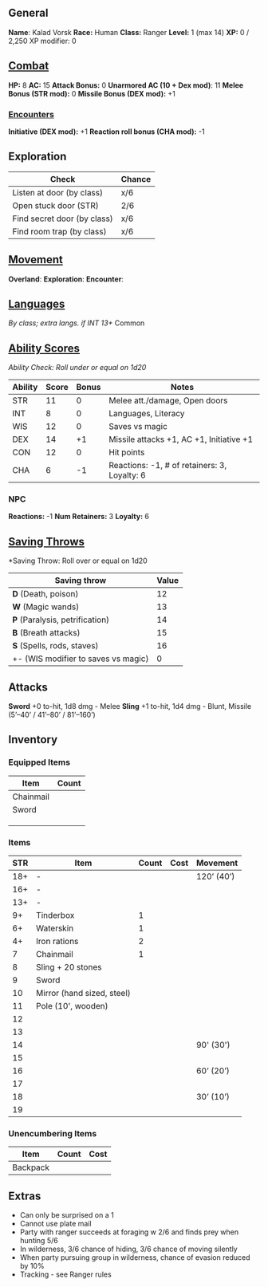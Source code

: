 ## General
**Name**: Kalad Vorsk
**Race:** Human
**Class:** Ranger
**Level:** 1 (max 14) 
**XP:** 0 / 2,250
XP modifier: 0

## [Combat](https://oldschoolessentials.necroticgnome.com/srd/index.php/Combat)
**HP:** 8
**AC:** 15
**Attack Bonus:** 0
**Unarmored AC (10 + Dex mod)**: 11
**Melee Bonus (STR mod):** 0
**Missile Bonus (DEX mod):** +1
### [Encounters](https://oldschoolessentials.necroticgnome.com/srd/index.php/Encounters)
**Initiative (DEX mod):** +1
**Reaction roll bonus (CHA mod):** -1

## Exploration

| Check                       | Chance |
| --------------------------- | ------ |
| Listen at door (by class)   | x/6    |
| Open stuck door (STR)       | 2/6    |
| Find secret door (by class) | x/6    |
| Find room trap (by class)   | x/6    |
## [Movement](https://oldschoolessentials.necroticgnome.com/srd/index.php/Time,_Weight,_Movement)
**Overland**:
**Exploration**:
**Encounter**: 

## [Languages](https://oldschoolessentials.necroticgnome.com/srd/index.php/Languages)
*By class; extra langs. if INT 13+*
Common
## [Ability Scores](https://oldschoolessentials.necroticgnome.com/srd/index.php/Ability_Scores)
*Ability Check: Roll under or equal on 1d20*

| Ability | Score | Bonus | Notes                                        |
| ------- | ----- | ----- | -------------------------------------------- |
| STR     | 11    | 0     | Melee att./damage, Open doors                |
| INT     | 8     | 0     | Languages, Literacy                          |
| WIS     | 12    | 0     | Saves vs magic                               |
| DEX     | 14    | +1    | Missile attacks +1, AC +1, Initiative +1     |
| CON     | 12    | 0     | Hit points                                   |
| CHA     | 6     | -1    | Reactions: -1, # of retainers: 3, Loyalty: 6 |
### NPC
**Reactions:** -1
**Num Retainers:** 3
**Loyalty:** 6

## [Saving Throws](https://oldschoolessentials.necroticgnome.com/srd/index.php/Saving_Throws)
*Saving Throw: Roll over or equal on 1d20

| Saving throw                        | Value |
| ----------------------------------- | ----- |
| **D** (Death, poison)               | 12    |
| **W** (Magic wands)                 | 13    |
| **P** (Paralysis, petrification)    | 14    |
| **B** (Breath attacks)              | 15    |
| **S** (Spells, rods, staves)        | 16    |
| +- (WIS modifier to saves vs magic) | 0     |
## Attacks
**Sword**  +0 to-hit, 1d8 dmg - Melee
**Sling** +1 to-hit, 1d4 dmg - Blunt, Missile (5’–40’ / 41’–80’ / 81’–160’)

## Inventory

### Equipped Items

| Item      | Count |
| --------- | ----- |
| Chainmail |       |
| Sword     |       |
|           |       |
|           |       |
|           |       |

### Items

| STR | Item                       | Count | Cost | Movement   |
| --- | -------------------------- | ----- | ---- | ---------- |
| 18+ | -                          |       |      | 120’ (40’) |
| 16+ | -                          |       |      |            |
| 13+ | -                          |       |      |            |
| 9+  | Tinderbox                  | 1     |      |            |
| 6+  | Waterskin                  | 1     |      |            |
| 4+  | Iron rations               | 2     |      |            |
| 7   | Chainmail                  | 1     |      |            |
| 8   | Sling + 20 stones          |       |      |            |
| 9   | Sword                      |       |      |            |
| 10  | Mirror (hand sized, steel) |       |      |            |
| 11  | Pole (10', wooden)         |       |      |            |
| 12  |                            |       |      |            |
| 13  |                            |       |      |            |
| 14  |                            |       |      | 90' (30')  |
| 15  |                            |       |      |            |
| 16  |                            |       |      | 60’ (20’)  |
| 17  |                            |       |      |            |
| 18  |                            |       |      | 30’ (10’)  |
| 19  |                            |       |      |            |
### Unencumbering Items

| Item     | Count | Cost |
| -------- | ----- | ---- |
| Backpack |       |      |
## Extras
- Can only be surprised on a 1
- Cannot use plate mail
- Party with ranger succeeds at foraging  w 2/6 and finds prey when hunting 5/6
- In wilderness, 3/6 chance of hiding, 3/6 chance of moving silently
- When party pursuing group in wilderness, chance of evasion reduced by 10%
- Tracking - see Ranger rules